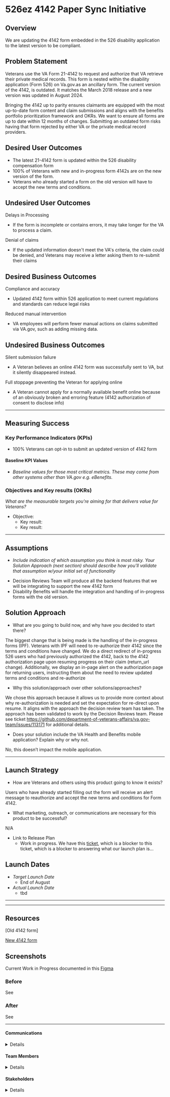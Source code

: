 # 526ez 4142 Paper Sync Initiative

## Overview

We are updating the 4142 form embedded in the 526 disability application to the latest version to be compliant.

## Problem Statement
Veterans use the VA Form 21-4142 to request and authorize that VA retrieve their private medical records. This form is nested within the disability application (Form 526) on Va.gov.as an ancillary form.
The current version of the 4142, is outdated. It matches the March 2018 release and a new version was updated in August 2024.

Bringing the 4142 up to parity ensures claimants are equipped with the most up-to-date form content and claim submissions and aligns with the benefits portfolio prioritization framework and OKRs. We want to ensure all forms are up to date within 12 months of changes. Submitting an outdated form risks having that form rejected by either VA or the private medical record providers.



 
## Desired User Outcomes
* The latest 21-4142 form is updated within the 526 disability compensation form
* 100% of Veterans with new and in-progress form 4142s are on the new version of the form.
* Veterans who already started a form on the old version will have to accept the new terms and conditions.

## Undesired User Outcomes
Delays in Processing

* If the form is incomplete or contains errors, it may take longer for the VA to process a claim.

Denial of claims

* If the updated information doesn't meet the VA's criteria, the claim could be denied, and Veterans may receive a letter asking them to re-submit their claims
  
## Desired Business Outcomes
Compliance and accuracy

* Updated 4142 form within 526 application to meet current regulations and standards can reduce legal risks

Reduced manual intervention

* VA employees will perform fewer manual actions on claims submitted via VA.gov, such as adding missing data.

## Undesired Business Outcomes
Silent submission failure

* A Veteran believes an online 4142 form was successfully sent to VA, but it silently disappeared instead.

Full stoppage preventing the Veteran for applying online

* A Veteran cannot apply for a normally available benefit online because of an obviously broken and erroring feature (4142 authorization of consent to disclose info)


---
## Measuring Success 


### Key Performance Indicators (KPIs)
* 100% Veterans can opt-in to submit an updated version of 4142 form



#### Baseline KPI Values
* _Baseline values for those most critical metrics. These may come from other systems other than VA.gov e.g. eBenefits._

### Objectives and Key results (OKRs)
_What are the measurable targets you're aiming for that delivers value for Veterans?_

- Objective:
  - Key result: 
  - Key result: 


---

## Assumptions
- *Include indication of which assumption you think is most risky. Your Solution Approach (next section) should describe how you'll validate that assumption w/your initial set of functionality*
* Decision Reviews Team will produce all the backend features that we will be integrating to support the new 4142 form
* Disability Benefits will handle the integration and handling of in-progress forms with the old version.   




## Solution Approach
* What are you going to build now, and why have you decided to start there?

The biggest change that is being made is the handling of the in-progress forms (IPF). Veterans with IPF will need to re-authorize their 4142 since the terms and conditions have changed. We do a direct redirect of in-progress 526 users who had previously authorized the 4142, back to the 4142 authorization page upon resuming progress on their claim (return_url change). Additionally, we display an in-page alert on the authorization page for returning users, instructing them about the need to review updated terms and conditions and re-authorize

* Why this solution/approach over other solutions/approaches? 

We chose this approach because it allows us to provide more context about why re-authorization is needed and set the expectation for re-direct upon resume. It aligns with the approach the decision review team has taken.
The approach has been validated to work by the Decision Reviews team. 
Please see ticket https://github.com/department-of-veterans-affairs/va.gov-team/issues/113171 for additional details. 


* Does your solution include the VA Health and Benefits mobile application? Explain why or why not.

No, this doesn’t impact the mobile application. 

--- 

## Launch Strategy
* How are Veterans and others using this product going to know it exists? 

Users who have already started filling out the form will receive an alert message to reauthorize and accept the new terms and conditions for Form 4142. 

* What marketing, outreach, or communications are necessary for this product to be successful?

N/A

* Link to Release Plan
    * Work in progress. We have this [ticket](https://github.com/department-of-veterans-affairs/va.gov-team/issues/115385), which is a blocker to this ticket, which is a blocker to answering what our launch plan is...



## Launch Dates
- *Target Launch Date*
  - End of August
- *Actual Launch Date* 
  - tbd

---

---
## Resources 
[Old 4142 form]

[New 4142 form](https://www.vba.va.gov/pubs/forms/VBA-21-4142-ARE.pdf)

## Screenshots
Current Work in Progress documented in this [Figma](https://www.figma.com/design/gvWPL7Z8llEy0tg6bEZbms/Initiative-%E2%80%A2-4142-Paper-Sync?node-id=1-401)


### Before
See 

### After
See  

---

#### Communications

<details>

- Team Name: Disability Benefits Team 
- GitHub Label: TBD
- Slack channel: #benefits-disability 
- Product POCs: Emily Theis
- Stakeholders: Disability Benefits Crew

</details>

#### Team Members

<details>

Release: 

- Prod Manager: Andrew Belov
- Delivery Lead: Jane Kim
- Des/Res Lead: Ruben Sun
- Des/Res: TBD
- Des/Res: TBD
- Full Stack Eng: TBD
- Full Stack Eng: TBD
- Full Stack Eng: TBD
- Lead Eng: TBD


</details>
 
#### Stakeholders

<details>
 
Disability Benefits Crew: 
- Product Owner: Emily Theis
- Eng Lead: Sam Wiley
- Design Lead: Shannon Ford 
- OBA Lead: David Reis
 
</details>
